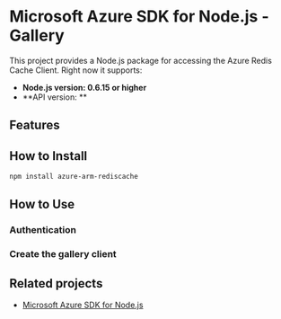 # Microsoft Azure SDK for Node.js - Gallery

This project provides a Node.js package for accessing the Azure Redis Cache Client. Right now it supports:
- **Node.js version: 0.6.15 or higher**
- **API version: **

## Features


## How to Install

```bash
npm install azure-arm-rediscache
```

## How to Use

### Authentication

### Create the gallery client

## Related projects

- [Microsoft Azure SDK for Node.js](https://github.com/WindowsAzure/azure-sdk-for-node)